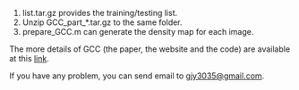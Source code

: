 1. list.tar.gz provides the training/testing list.
2. Unzip GCC_part_*.tar.gz to the same folder.
3. prepare_GCC.m can generate the density map for each image.

The more details of GCC (the paper, the website and the code) are available at this [link](https://gjy3035.github.io/GCC-CL/). 

If you have any problem, you can send email to gjy3035@gmail.com.